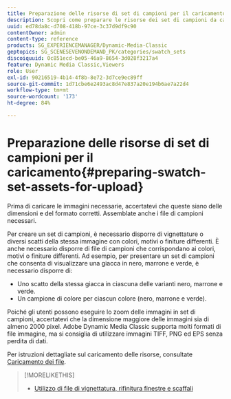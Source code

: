 ```yaml
---
title: Preparazione delle risorse di set di campioni per il caricamento
description: Scopri come preparare le risorse dei set di campioni da caricare.
uuid: ed78da8c-d708-418b-97ce-3c37d9df9c90
contentOwner: admin
content-type: reference
products: SG_EXPERIENCEMANAGER/Dynamic-Media-Classic
geptopics: SG_SCENESEVENONDEMAND_PK/categories/swatch_sets
discoiquuid: 0c851ecd-be05-46a9-8654-3d028f3217a4
feature: Dynamic Media Classic,Viewers
role: User
exl-id: 90216519-4b14-4f8b-8e72-3d7ce9ec89ff
source-git-commit: 1d71cbe6e2493ac8d47e837a20e194b6ae7a22d4
workflow-type: tm+mt
source-wordcount: '173'
ht-degree: 84%

---
```


# Preparazione delle risorse di set di campioni per il caricamento{#preparing-swatch-set-assets-for-upload}

Prima di caricare le immagini necessarie, accertatevi che queste siano delle dimensioni e del formato corretti. Assemblate anche i file di campioni necessari.

Per creare un set di campioni, è necessario disporre di vignettature o diversi scatti della stessa immagine con colori, motivi o finiture differenti. È anche necessario disporre di file di campioni che corrispondano ai colori, motivi o finiture differenti. Ad esempio, per presentare un set di campioni che consenta di visualizzare una giacca in nero, marrone e verde, è necessario disporre di: 

* Uno scatto della stessa giacca in ciascuna delle varianti nero, marrone e verde.
* Un campione di colore per ciascun colore (nero, marrone e verde).

Poiché gli utenti possono eseguire lo zoom delle immagini in set di campioni, accertatevi che la dimensione maggiore delle immagini sia di almeno 2000 pixel. Adobe Dynamic Media Classic supporta molti formati di file immagine, ma si consiglia di utilizzare immagini TIFF, PNG ed EPS senza perdita di dati.

Per istruzioni dettagliate sul caricamento delle risorse, consultate [Caricamento dei file](uploading-files.md#uploading_files).

>[!MORELIKETHIS]
>
>* [Utilizzo di file di vignettatura, rifinitura finestre e scaffali](vignette-window-covering-cabinet-files.md#working_with_vignette_window_covering_and_cabinet_files)

